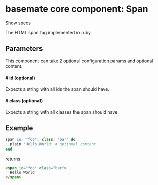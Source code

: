 # basemate core component: Span

Show [specs](../../spec/usage/components/span_spec.rb)

The HTML span tag implemented in ruby.

## Parameters

This component can take 2 optional configuration params and optional content.

#### # id (optional)
Expects a string with all ids the span should have.

#### # class (optional)
Expects a string with all classes the span should have.

## Example

```ruby
span id: "foo", class: "bar" do
  plain 'Hello World' # optional content
end
```

returns

```html
<span id="foo" class="bar">
  Hello World
</span>
```
